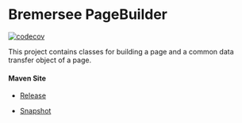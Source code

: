 # Bremersee PageBuilder

[![codecov](https://codecov.io/gh/bremersee/pagebuilder/branch/master/graph/badge.svg)](https://codecov.io/gh/bremersee/pagebuilder)

This project contains classes for building a page and a common data transfer object of a page.

#### Maven Site

- [Release](https://bremersee.github.io/pagebuilder/index.html)

- [Snapshot](https://nexus.bremersee.org/repository/maven-sites/pagebuilder/2.1.0-SNAPSHOT/index.html)
